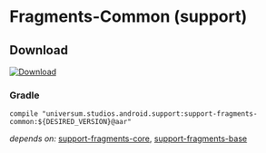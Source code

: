 Fragments-Common (support)
===============

## Download ##
[![Download](https://api.bintray.com/packages/universum-studios/android/universum.studios.android.support%3Asupport-fragments/images/download.svg)](https://bintray.com/universum-studios/android/universum.studios.android.support%3Asupport-fragments/_latestVersion)

### Gradle ###

    compile "universum.studios.android.support:support-fragments-common:${DESIRED_VERSION}@aar"

_depends on:_
[support-fragments-core](https://github.com/universum-studios/android_fragments/tree/support-master/library-core),
[support-fragments-base](https://github.com/universum-studios/android_fragments/tree/support-master/library-base)
